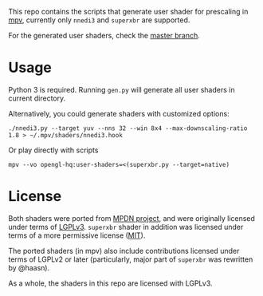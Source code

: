 This repo contains the scripts that generate user shader for prescaling in
[mpv](https://mpv.io/), currently only `nnedi3` and `superxbr` are supported.

For the generated user shaders, check the [master branch](https://github.com/bjin/mpv-prescalers/tree/master).

# Usage

Python 3 is required. Running `gen.py` will generate all user shaders in
current directory.

Alternatively, you could generate shaders with customized options:
```
./nnedi3.py --target yuv --nns 32 --win 8x4 --max-downscaling-ratio 1.8 > ~/.mpv/shaders/nnedi3.hook
```

Or play directly with scripts
```
mpv --vo opengl-hq:user-shaders=<(superxbr.py --target=native)
```

# License

Both shaders were ported from [MPDN
project](https://github.com/zachsaw/MPDN_Extensions), and were originally
licensed under terms of [LGPLv3](https://www.gnu.org/licenses/lgpl-3.0.en.html).
`superxbr` shader in addition was licensed under terms of a more permissive
license ([MIT](https://opensource.org/licenses/MIT)).

The ported shaders (in mpv) also include contributions licensed under terms of
LGPLv2 or later (particularly, major part of `superxbr` was rewritten by
@haasn).

As a whole, the shaders in this repo are licensed with LGPLv3.
